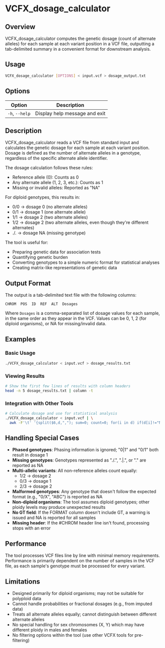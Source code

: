 # VCFX_dosage_calculator

## Overview

VCFX_dosage_calculator computes the genetic dosage (count of alternate alleles) for each sample at each variant position in a VCF file, outputting a tab-delimited summary in a convenient format for downstream analysis.

## Usage

```bash
VCFX_dosage_calculator [OPTIONS] < input.vcf > dosage_output.txt
```

## Options

| Option | Description |
|--------|-------------|
| `-h`, `--help` | Display help message and exit |

## Description

VCFX_dosage_calculator reads a VCF file from standard input and calculates the genetic dosage for each sample at each variant position. Dosage is defined as the number of alternate alleles in a genotype, regardless of the specific alternate allele identifier.

The dosage calculation follows these rules:
- Reference allele (0): Counts as 0
- Any alternate allele (1, 2, 3, etc.): Counts as 1
- Missing or invalid alleles: Reported as "NA"

For diploid genotypes, this results in:
- 0/0 → dosage 0 (no alternate alleles)
- 0/1 → dosage 1 (one alternate allele)
- 1/1 → dosage 2 (two alternate alleles)
- 1/2 → dosage 2 (two alternate alleles, even though they're different alternates)
- ./. → dosage NA (missing genotype)

The tool is useful for:
- Preparing genetic data for association tests
- Quantifying genetic burden
- Converting genotypes to a simple numeric format for statistical analyses
- Creating matrix-like representations of genetic data

## Output Format

The output is a tab-delimited text file with the following columns:

```
CHROM  POS  ID  REF  ALT  Dosages
```

Where `Dosages` is a comma-separated list of dosage values for each sample, in the same order as they appear in the VCF. Values can be 0, 1, 2 (for diploid organisms), or NA for missing/invalid data.

## Examples

### Basic Usage

```bash
./VCFX_dosage_calculator < input.vcf > dosage_results.txt
```

### Viewing Results

```bash
# Show the first few lines of results with column headers
head -n 5 dosage_results.txt | column -t
```

### Integration with Other Tools

```bash
# Calculate dosage and use for statistical analysis
./VCFX_dosage_calculator < input.vcf | \
  awk -F'\t' '{split($6,d,","); sum=0; count=0; for(i in d) if(d[i]!="NA") {sum+=d[i]; count++} if(count>0) print $1,$2,$3,sum/count}' > avg_dosage.txt
```

## Handling Special Cases

- **Phased genotypes**: Phasing information is ignored; "0|1" and "0/1" both result in dosage 1
- **Missing genotypes**: Genotypes represented as "./.", ".|.", or "." are reported as NA
- **Multi-allelic variants**: All non-reference alleles count equally:
  - 1/2 → dosage 2 
  - 0/3 → dosage 1
  - 2/3 → dosage 2
- **Malformed genotypes**: Any genotype that doesn't follow the expected format (e.g., "0/X", "ABC") is reported as NA
- **Non-diploid organisms**: The tool assumes diploid genotypes; other ploidy levels may produce unexpected results
- **No GT field**: If the FORMAT column doesn't include GT, a warning is issued and NA is reported for all samples
- **Missing header**: If the #CHROM header line isn't found, processing stops with an error

## Performance

The tool processes VCF files line by line with minimal memory requirements. Performance is primarily dependent on the number of samples in the VCF file, as each sample's genotype must be processed for every variant.

## Limitations

- Designed primarily for diploid organisms; may not be suitable for polyploid data
- Cannot handle probabilities or fractional dosages (e.g., from imputed data)
- Treats all alternate alleles equally; cannot distinguish between different alternate alleles
- No special handling for sex chromosomes (X, Y) which may have different ploidy in males and females
- No filtering options within the tool (use other VCFX tools for pre-filtering) 